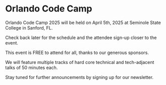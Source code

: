 # Orlando Code Camp

Orlando Code Camp 2025 will be held on April 5th, 2025 at Seminole State College in Sanford, FL.

Check back later for the schedule and the attendee sign-up closer to the event.

This event is FREE to attend for all, thanks to our generous sponsors.

We will feature multiple tracks of hard core technical and tech-adjacent talks of 50 minutes each.

Stay tuned for further announcements by signing up for our newsletter.
